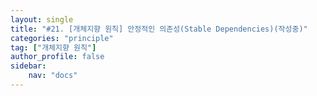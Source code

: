 ```yaml
---
layout: single
title: "#21. [개체지향 원칙] 안정적인 의존성(Stable Dependencies)(작성중)"
categories: "principle"
tag: ["개체지향 원칙"]
author_profile: false
sidebar: 
    nav: "docs"
---
```


